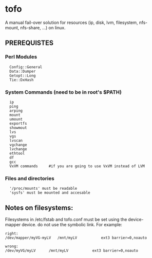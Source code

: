 # tofo
A manual fail-over solution for resources (ip, disk, lvm, filesystem, nfs-mount, nfs-share, ...) on linux.


## PREREQUISTES

### Perl Modules
      Config::General
      Data::Dumper
      Getopt::Long
      Tie::DxHash

### System Commands (need to be in root's $PATH)
      ip
      ping
      arping
      mount
      umount
      exportfs
      showmout
      lvs
      vgs
      lvscan
      vgchange
      lvchange
      ethtool
      df
      gcc
      VxVM commands 	#if you are going to use VxVM instead of LVM

### Files and directories
      '/proc/mounts' must be readable
      'sysfs' must be mounted and accesable


## Notes on filesystems:
  Filesystems in /etc/fstab and tofo.conf must be set using the device-mapper device. do not use the symbolic link.
  For example:
  
    right:
    /dev/mapper/myVG-myLV	/mnt/myLV           ext3 barrier=0,noauto
    
    wrong:
    /dev/myVG/myLV		/mnt/myLV           ext3 barrier=0,noauto

